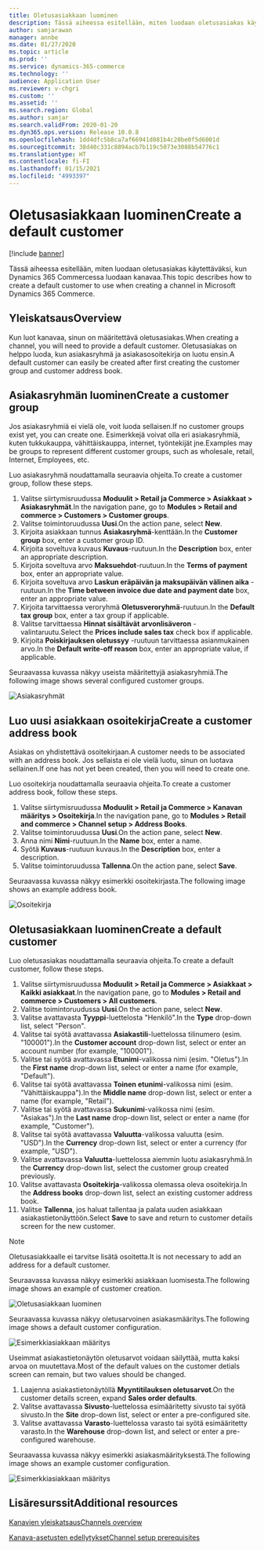 ```yaml
---
title: Oletusasiakkaan luominen
description: Tässä aiheessa esitellään, miten luodaan oletusasiakas käytettäväksi, kun Dynamics 365 Commercessa luodaan kanavaa.
author: samjarawan
manager: annbe
ms.date: 01/27/2020
ms.topic: article
ms.prod: ''
ms.service: dynamics-365-commerce
ms.technology: ''
audience: Application User
ms.reviewer: v-chgri
ms.custom: ''
ms.assetid: ''
ms.search.region: Global
ms.author: samjar
ms.search.validFrom: 2020-01-20
ms.dyn365.ops.version: Release 10.0.8
ms.openlocfilehash: 1dd4dfc5b8ca7af66941d081b4c20be0f5d6001d
ms.sourcegitcommit: 38d40c331c8894acb7b119c5073e3088b54776c1
ms.translationtype: HT
ms.contentlocale: fi-FI
ms.lasthandoff: 01/15/2021
ms.locfileid: "4993397"
---
```

# <a name="create-a-default-customer"></a><span data-ttu-id="162d5-103">Oletusasiakkaan luominen</span><span class="sxs-lookup"><span data-stu-id="162d5-103">Create a default customer</span></span>


[!include [banner](includes/banner.md)]

<span data-ttu-id="162d5-104">Tässä aiheessa esitellään, miten luodaan oletusasiakas käytettäväksi, kun Dynamics 365 Commercessa luodaan kanavaa.</span><span class="sxs-lookup"><span data-stu-id="162d5-104">This topic describes how to create a default customer to use when creating a channel in Microsoft Dynamics 365 Commerce.</span></span>

## <a name="overview"></a><span data-ttu-id="162d5-105">Yleiskatsaus</span><span class="sxs-lookup"><span data-stu-id="162d5-105">Overview</span></span>

<span data-ttu-id="162d5-106">Kun luot kanavaa, sinun on määritettävä oletusasiakas.</span><span class="sxs-lookup"><span data-stu-id="162d5-106">When creating a channel, you will need to provide a default customer.</span></span> <span data-ttu-id="162d5-107">Oletusasiakas on helppo luoda, kun asiakasryhmä ja asiakasosoitekirja on luotu ensin.</span><span class="sxs-lookup"><span data-stu-id="162d5-107">A default customer can easily be created after first creating the customer group and customer address book.</span></span>

## <a name="create-a-customer-group"></a><span data-ttu-id="162d5-108">Asiakasryhmän luominen</span><span class="sxs-lookup"><span data-stu-id="162d5-108">Create a customer group</span></span>

<span data-ttu-id="162d5-109">Jos asiakasryhmiä ei vielä ole, voit luoda sellaisen.</span><span class="sxs-lookup"><span data-stu-id="162d5-109">If no customer groups exist yet, you can create one.</span></span> <span data-ttu-id="162d5-110">Esimerkkejä voivat olla eri asiakasryhmiä, kuten tukkukauppa, vähittäiskauppa, internet, työntekijät jne.</span><span class="sxs-lookup"><span data-stu-id="162d5-110">Examples may be groups to represent different customer groups, such as wholesale, retail, Internet, Employees, etc.</span></span>

<span data-ttu-id="162d5-111">Luo asiakasryhmä noudattamalla seuraavia ohjeita.</span><span class="sxs-lookup"><span data-stu-id="162d5-111">To create a customer group, follow these steps.</span></span>

1. <span data-ttu-id="162d5-112">Valitse siirtymisruudussa **Moduulit \> Retail ja Commerce \> Asiakkaat \> Asiakasryhmät**.</span><span class="sxs-lookup"><span data-stu-id="162d5-112">In the navigation pane, go to **Modules \> Retail and commerce \> Customers \> Customer groups**.</span></span>
1. <span data-ttu-id="162d5-113">Valitse toimintoruudussa **Uusi**.</span><span class="sxs-lookup"><span data-stu-id="162d5-113">On the action pane, select **New**.</span></span>
1. <span data-ttu-id="162d5-114">Kirjoita asiakkaan tunnus **Asiakasryhmä**-kenttään.</span><span class="sxs-lookup"><span data-stu-id="162d5-114">In the **Customer group** box, enter a customer group ID.</span></span>
1. <span data-ttu-id="162d5-115">Kirjoita soveltuva kuvaus **Kuvaus**-ruutuun.</span><span class="sxs-lookup"><span data-stu-id="162d5-115">In the **Description** box, enter an appropriate description.</span></span>
1. <span data-ttu-id="162d5-116">Kirjoita soveltuva arvo **Maksuehdot**-ruutuun.</span><span class="sxs-lookup"><span data-stu-id="162d5-116">In the **Terms of payment** box, enter an appropriate value.</span></span>
1. <span data-ttu-id="162d5-117">Kirjoita soveltuva arvo **Laskun eräpäivän ja maksupäivän välinen aika** -ruutuun.</span><span class="sxs-lookup"><span data-stu-id="162d5-117">In the **Time between invoice due date and payment date** box, enter an appropriate value.</span></span>
1. <span data-ttu-id="162d5-118">Kirjoita tarvittaessa veroryhmä **Oletusveroryhmä**-ruutuun.</span><span class="sxs-lookup"><span data-stu-id="162d5-118">In the **Default tax group** box, enter a tax group if applicable.</span></span>
1. <span data-ttu-id="162d5-119">Valitse tarvittaessa **Hinnat sisältävät arvonlisäveron** -valintaruutu.</span><span class="sxs-lookup"><span data-stu-id="162d5-119">Select the **Prices include sales tax** check box if applicable.</span></span>
1. <span data-ttu-id="162d5-120">Kirjoita **Poiskirjauksen oletussyy** -ruutuun tarvittaessa asianmukainen arvo.</span><span class="sxs-lookup"><span data-stu-id="162d5-120">In the **Default write-off reason** box, enter an appropriate value, if applicable.</span></span>

<span data-ttu-id="162d5-121">Seuraavassa kuvassa näkyy useista määritettyjä asiakasryhmiä.</span><span class="sxs-lookup"><span data-stu-id="162d5-121">The following image shows several configured customer groups.</span></span>

![Asiakasryhmät](media/customer-groups.png)

## <a name="create-a-customer-address-book"></a><span data-ttu-id="162d5-123">Luo uusi asiakkaan osoitekirja</span><span class="sxs-lookup"><span data-stu-id="162d5-123">Create a customer address book</span></span>

<span data-ttu-id="162d5-124">Asiakas on yhdistettävä osoitekirjaan.</span><span class="sxs-lookup"><span data-stu-id="162d5-124">A customer needs to be associated with an address book.</span></span> <span data-ttu-id="162d5-125">Jos sellaista ei ole vielä luotu, sinun on luotava sellainen.</span><span class="sxs-lookup"><span data-stu-id="162d5-125">If one has not yet been created, then you will need to create one.</span></span>

<span data-ttu-id="162d5-126">Luo osoitekirja noudattamalla seuraavia ohjeita.</span><span class="sxs-lookup"><span data-stu-id="162d5-126">To create a customer address book, follow these steps.</span></span>

1. <span data-ttu-id="162d5-127">Valitse siirtymisruudussa **Moduulit \> Retail ja Commerce \> Kanavan määritys \> Osoitekirja**.</span><span class="sxs-lookup"><span data-stu-id="162d5-127">In the navigation pane, go to **Modules \> Retail and commerce \> Channel setup \> Address Books**.</span></span>
1. <span data-ttu-id="162d5-128">Valitse toimintoruudussa **Uusi**.</span><span class="sxs-lookup"><span data-stu-id="162d5-128">On the action pane, select **New**.</span></span>
1. <span data-ttu-id="162d5-129">Anna nimi **Nimi**-ruutuun.</span><span class="sxs-lookup"><span data-stu-id="162d5-129">In the **Name** box, enter a name.</span></span>
1. <span data-ttu-id="162d5-130">Syötä **Kuvaus**-ruutuun kuvaus.</span><span class="sxs-lookup"><span data-stu-id="162d5-130">In the **Description** box, enter a description.</span></span>
1. <span data-ttu-id="162d5-131">Valitse toimintoruudussa **Tallenna**.</span><span class="sxs-lookup"><span data-stu-id="162d5-131">On the action pane, select **Save**.</span></span>

<span data-ttu-id="162d5-132">Seuraavassa kuvassa näkyy esimerkki osoitekirjasta.</span><span class="sxs-lookup"><span data-stu-id="162d5-132">The following image shows an example address book.</span></span>

![Osoitekirja](media/address-book.png)

## <a name="create-a-default-customer"></a><span data-ttu-id="162d5-134">Oletusasiakkaan luominen</span><span class="sxs-lookup"><span data-stu-id="162d5-134">Create a default customer</span></span>

<span data-ttu-id="162d5-135">Luo oletusasiakas noudattamalla seuraavia ohjeita.</span><span class="sxs-lookup"><span data-stu-id="162d5-135">To create a default customer, follow these steps.</span></span>

1. <span data-ttu-id="162d5-136">Valitse siirtymisruudussa **Moduulit \> Retail ja Commerce \> Asiakkaat \> Kaikki asiakkaat**.</span><span class="sxs-lookup"><span data-stu-id="162d5-136">In the navigation pane, go to **Modules \> Retail and commerce \> Customers \> All customers**.</span></span>
1. <span data-ttu-id="162d5-137">Valitse toimintoruudussa **Uusi**.</span><span class="sxs-lookup"><span data-stu-id="162d5-137">On the action pane, select **New**.</span></span>
1. <span data-ttu-id="162d5-138">Valitse avattavasta **Tyyppi**-luettelosta "Henkilö".</span><span class="sxs-lookup"><span data-stu-id="162d5-138">In the **Type** drop-down list, select "Person".</span></span>
1. <span data-ttu-id="162d5-139">Valitse tai syötä avattavassa **Asiakastili**-luettelossa tilinumero (esim. "100001").</span><span class="sxs-lookup"><span data-stu-id="162d5-139">In the **Customer account** drop-down list, select or enter an account number (for example, "100001").</span></span>
1. <span data-ttu-id="162d5-140">Valitse tai syötä avattavassa **Etunimi**-valikossa nimi (esim. "Oletus").</span><span class="sxs-lookup"><span data-stu-id="162d5-140">In the **First name** drop-down list, select or enter a name (for example, "Default").</span></span>
1. <span data-ttu-id="162d5-141">Valitse tai syötä avattavassa **Toinen etunimi**-valikossa nimi (esim. "Vähittäiskauppa").</span><span class="sxs-lookup"><span data-stu-id="162d5-141">In the **Middle name** drop-down list, select or enter a name (for example, "Retail").</span></span>
1. <span data-ttu-id="162d5-142">Valitse tai syötä avattavassa **Sukunimi**-valikossa nimi (esim. "Asiakas").</span><span class="sxs-lookup"><span data-stu-id="162d5-142">In the **Last name** drop-down list, select or enter a name (for example, "Customer").</span></span>
1. <span data-ttu-id="162d5-143">Valitse tai syötä avattavassa **Valuutta**-valikossa valuutta (esim. "USD").</span><span class="sxs-lookup"><span data-stu-id="162d5-143">In the **Currency** drop-down list, select or enter a currency (for example, "USD").</span></span>
1. <span data-ttu-id="162d5-144">Valitse avattavassa **Valuutta**-luettelossa aiemmin luotu asiakasryhmä.</span><span class="sxs-lookup"><span data-stu-id="162d5-144">In the **Currency** drop-down list, select the customer group created previously.</span></span>
1. <span data-ttu-id="162d5-145">Valitse avattavasta **Osoitekirja**-valikossa olemassa oleva osoitekirja.</span><span class="sxs-lookup"><span data-stu-id="162d5-145">In the **Address books**  drop-down list, select an existing customer address book.</span></span>
1. <span data-ttu-id="162d5-146">Valitse **Tallenna**, jos haluat tallentaa ja palata uuden asiakkaan asiakastietonäyttöön.</span><span class="sxs-lookup"><span data-stu-id="162d5-146">Select **Save** to save and return to customer details screen for the new customer.</span></span>

> [!NOTE]
> <span data-ttu-id="162d5-147">Oletusasiakkaalle ei tarvitse lisätä osoitetta.</span><span class="sxs-lookup"><span data-stu-id="162d5-147">It is not necessary to add an address for a default customer.</span></span>

<span data-ttu-id="162d5-148">Seuraavassa kuvassa näkyy esimerkki asiakkaan luomisesta.</span><span class="sxs-lookup"><span data-stu-id="162d5-148">The following image shows an example of customer creation.</span></span>

![Oletusasiakkaan luominen](media/default-customer-creation.png)

<span data-ttu-id="162d5-150">Seuraavassa kuvassa näkyy oletusarvoinen asiakasmääritys.</span><span class="sxs-lookup"><span data-stu-id="162d5-150">The following image shows a default customer configuration.</span></span>

![Esimerkkiasiakkaan määritys](media/default-customer-configuration1.png)

<span data-ttu-id="162d5-152">Useimmat asiakastietonäytön oletusarvot voidaan säilyttää, mutta kaksi arvoa on muutettava.</span><span class="sxs-lookup"><span data-stu-id="162d5-152">Most of the default values on the customer detials screen can remain, but two values should be changed.</span></span>

1. <span data-ttu-id="162d5-153">Laajenna asiakastietonäytöllä **Myyntitilauksen oletusarvot**.</span><span class="sxs-lookup"><span data-stu-id="162d5-153">On the customer details screen, expand **Sales order defaults**.</span></span>
1. <span data-ttu-id="162d5-154">Valitse avattavassa **Sivusto**-luettelossa esimääritetty sivusto tai syötä sivusto.</span><span class="sxs-lookup"><span data-stu-id="162d5-154">In the **Site** drop-down list, select or enter a pre-configured site.</span></span>
1. <span data-ttu-id="162d5-155">Valitse avattavassa **Varasto**-luettelossa varasto tai syötä esimääritetty varasto.</span><span class="sxs-lookup"><span data-stu-id="162d5-155">In the **Warehouse** drop-down list, and select or enter a pre-configured warehouse.</span></span>

<span data-ttu-id="162d5-156">Seuraavassa kuvassa näkyy esimerkki asiakasmäärityksestä.</span><span class="sxs-lookup"><span data-stu-id="162d5-156">The following image shows an example customer configuration.</span></span>

![Esimerkkiasiakkaan määritys](media/default-customer-configuration2.png)

## <a name="additional-resources"></a><span data-ttu-id="162d5-158">Lisäresurssit</span><span class="sxs-lookup"><span data-stu-id="162d5-158">Additional resources</span></span>

[<span data-ttu-id="162d5-159">Kanavien yleiskatsaus</span><span class="sxs-lookup"><span data-stu-id="162d5-159">Channels overview</span></span>](channels-overview.md)

[<span data-ttu-id="162d5-160">Kanava-asetusten edellytykset</span><span class="sxs-lookup"><span data-stu-id="162d5-160">Channel setup prerequisites</span></span>](channels-prerequisites.md)
